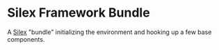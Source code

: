 # Silex Framework Bundle

A [Silex](http://silex.sensiolabs.org/) "bundle" initializing the environment and hooking up a few base components.
